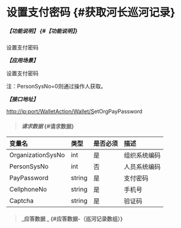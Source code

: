 # 设置支付密码 {#获取河长巡河记录}

##### _【功能说明】_ {#【功能说明】}

设置支付密码

_**【应用场景】**_

设置支付密码

注：PersonSysNo=0则通过操作人获取。

_**【接口地址】**_

[http://ip:port/WalletAction/Wallet/S](http://ip:port/HMQuery/PatrolRiver/GetPatrolRivers)etOrgPayPassword

> #### _请求数据_ {#请求数据}

| 变量名 | 类型 | 是否必须 | 描述 |
| :--- | :--- | :--- | :--- |
| OrganizationSysNo | int | 是 | 组织系统编码 |
| PersonSysNo | int | 否 | 人员系统编码 |
| PayPassword | string | 是 | 支付密码 |
| CellphoneNo | string | 是 | 手机号 |
| Captcha | string | 是 | 验证码 |

> #### _应答数据 _ {#应答数据-（巡河记录数组）}



